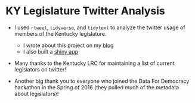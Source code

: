 # KY Legislature Twitter Analysis

* I used `rtweet`, `tidyverse`, and `tidytext` to analyze the twitter usage of members of the Kentucky legislature.
    + I wrote about this project on my [blog](https://rkahne.github.io/blog/2017/08/31/kentucky-legislature-twitter-analysis/)
    + I also built a [shiny app](https://rkahne.shinyapps.io/kyleg_twitter/)
 
 * Many thanks to the Kentucky LRC for maintaining a list of current legislators on twitter!
 * Another big thank you to everyone who joined the Data For Democracy hackathon in the Spring of 2016 (they pulled much of the metadata about legislators)!
 
